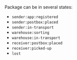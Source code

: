 Package can be in several states:
- `sender:app:registered`
- `sender:postbox:placed`
- `sender:in-transport`
- `warehouse:sorting`
- `warehouse:in-transport`
- `receiver:postbox:placed`
- `receiver:picked-up`
- `lost`